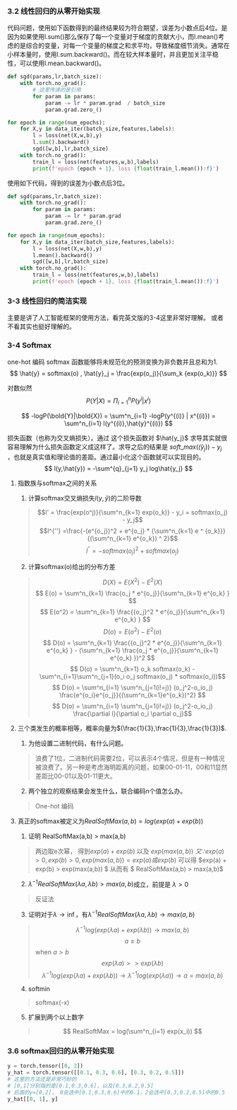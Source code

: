 ### 3.2 线性回归的从零开始实现
代码问题，使用如下函数得到的最终结果较为符合期望，误差为小数点后4位。是因为如果使用l.sum()那么保存了每一个变量对于梯度的贡献大小，而l.mean()考虑的是综合的变量，对每一个变量的梯度之和求平均，导致梯度细节消失。通常在小样本量时，使用l.sum.backward()。而在较大样本量时，并且更加关注平稳性，可以使用l.mean.backward()。
```python
def sgd(params,lr,batch_size):
    with torch.no_grad():
        # 这里传递的是引用
        for param in params:
            param -= lr * param.grad  / batch_size
            param.grad.zero_()

for epoch in range(num_epochs):
    for X,y in data_iter(batch_size,features,labels):
        l = loss(net(X,w,b),y)
        l.sum().backward()
        sgd([w,b],lr,batch_size)
    with torch.no_grad():
        train_l = loss(net(features,w,b),labels)
        print(f'epoch {epoch + 1}, loss {float(train_l.mean()):f}')
```
使用如下代码，得到的误差为小数点后3位。
```python
def sgd(params,lr,batch_size):
    with torch.no_grad():
        for param in params:
            param -= lr * param.grad
            param.grad.zero_()

for epoch in range(num_epochs):
    for X,y in data_iter(batch_size,features,labels):
        l = loss(net(X,w,b),y)
        l.mean().backward()
        sgd([w,b],lr,batch_size)
    with torch.no_grad():
        train_l = loss(net(features,w,b),labels)
        print(f'epoch {epoch + 1}, loss {float(train_l.mean()):f}')
```

### 3-3 线性回归的简洁实现
主要是讲了人工智能框架的使用方法，看完英文版的3-4这里非常好理解。 或者不看其实也挺好理解的。

### 3-4 Softmax
one-hot 编码
softmax 函数能够将未规范化的预测变换为非负数并且总和为1.
$$
\hat{y} = softmax(o) , \hat{y}_j = \frac{exp(o_j)}{\sum_k {exp(o_k)}}
$$

对数似然
$$
P(Y|X) = \Pi^{n}_{i=1} P(y^{i} | x^{i})
$$

$$
-logP(\bold{Y}|\bold{X}) = \sum^n_{i=1} -logP(y^{(i)} | x^{(i)}) = \sum^n_{i=1} l(y^{(i)},\hat{y}^{(i)})
$$

损失函数（也称为交叉熵损失）。通过 这个损失函数对 $\hat{y_j}$ 求导其实就很容易理解为什么损失函数定义成这样了。求导之后的结果是 $soft\_max(\hat(y_j))- y_j$ ，也就是真实值和理论值的差距。通过最小化这个函数就可以实现目的。
$$
l(y,\hat{y}) = -\sum^{q}_{j=1} y_j log\hat{y_j}
$$

1. 指数族与softmax之间的关系
    1. 计算softmax交叉熵损失$l(y,\hat{y})$的二阶导数
    > $$l' = \frac{exp(o^j)}{\sum^n_{k=1} exp(o_k)} - y_i = softmax(o_j) - y_j$$
    > $$l^{''} =\frac{-(e^{o_j})^2 + e^{o_j} * {\sum^n_{k=1} e ^ {o_k}}} {(\sum^n_{k=1} e^{o_k}) ^ 2}$$
    > $$ l^{''} = - {softmax(o_j)}^ 2 + softmax(o_j) $$
    2. 计算softmax(o)给出的分布方差
    > $$D(X) = E(X^2) - E^2(X) $$
    > $$ E(o) = \sum^n_{k=1} \frac{o_j * e^{o_j}}{\sum^n_{k=1} e^{o_k} } $$
    > $$ E(o^2) = \sum^n_{k=1} \frac{{o_j}^2 * e^{o_j}}{\sum^n_{k=1} e^{o_k} } $$
    > $$ D(o) = E(o^2) - E^2(o) $$
    > $$ D(o) = \sum^n_{k=1} \frac{{o_j}^2 * e^{o_j}}{\sum^n_{k=1} e^{o_k} } - (\sum^n_{k=1} \frac{o_j * e^{o_j}}{\sum^n_{k=1} e^{o_k} })^2 $$
    > $$ D(o) = \sum^n_{k=1} o_k softmax(o_k) - \sum^n_{i=1}\sum^n_{j=1}(o_i o_j softmax(o_j) * softmax(o_i))$$ 
    > $$ D(o) = \sum^n_{i=1} \sum^n_{j=1(i!=j)} (o_j^2-o_io_j) \frac{e^{o_i}e^{o_j}}{(\sum^n_{k=1}e^{o_k})^2} $$
    > $$ D(o) = \sum^n_{i=1} \sum^n_{j=1(i!=j)} (o_j^2-o_io_j) \frac{\partial l}{\partial o_i \partial o_j}$$

2. 三个类发生的概率相等，概率向量为$(\frac{1}{3},\frac{1}{3},\frac{1}{3})$.
   1. 为他设置二进制代码，有什么问题。
    > 浪费了1位，二进制代码需要2位，可以表示4个情况，但是有一种情况被浪费了。另一种是考虑海明距离的问题，如果00-01-11，00和11显然差距比00-01以及01-11更大。
   2. 两个独立的观察结果会发生什么，联合编码n个值怎么办。
    > One-hot 编码
3. 真正的softmax被定义为$RealSoftMax(a,b) = log(exp(a)+exp(b))$
   1. 证明 RealSoftMax(a,b) > max(a,b)
    > 两边取e次幂，
    > 得到$exp(a) + exp(b)$ 以及 $exp(max(a,b))$
    > $又\because exp(a) > 0,exp(b) > 0, exp(max(a,b)) = exp(a) 或 exp(b)$
    > 可以得 $exp(a) + exp(b) > exp(max(a,b)) $
    > 从而有 $ RealSoftMax(a,b) > max(a,b)$
   2. $\lambda^{-1} RealSoftMax(\lambda a,\lambda b) > max(a,b)$成立，前提是 $\lambda > 0$
   > 反证法
   3. 证明对于$\lambda \to \inf$，有$\lambda^{-1}RealSoftMax(\lambda a,\lambda b) \to max(a,b)$
   > $${\lambda^{-1} log(exp(\lambda a)+exp(\lambda b))} \to {max(a,b)}$$
   > $$ a \ge b $$
   > when $a > b$
   > $$exp(\lambda a) >> exp(\lambda b) $$
   > $$ {\lambda^{-1} log(exp(\lambda a)+exp(\lambda b))} \to {\lambda^{-1} log(exp(\lambda a))} \to a = max(a,b) $$

   4. softmin
   > softmax(-x)
   5. 扩展到两个以上数字
   > $$ RealSoftMax = log(\sum^n_{i=1} exp(x_i)) $$ 

### 3.6 softmax回归的从零开始实现

```python
y = torch.tensor([0, 2])
y_hat = torch.tensor([[0.1, 0.3, 0.6], [0.3, 0.2, 0.5]])
# 这里的方法还是非常巧妙的
# [0,1]分别指的是[0.1,0.3,0.6]，以及[0.3,0.2,0.5]
# 后面的y=[0,2]， 0会选中[0.1,0.3,0.6]中的0.1，2会选中[0.3,0.2,0.5]中的0.5
y_hat[[0, 1], y]
```